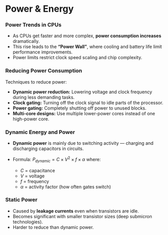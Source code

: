 # Power & Energy

### Power Trends in CPUs

* As CPUs get faster and more complex, **power consumption increases** dramatically.
* This rise leads to the **“Power Wall”**, where cooling and battery life limit performance improvements.
* Power limits restrict clock speed scaling and chip complexity.

### Reducing Power Consumption

Techniques to reduce power:

* **Dynamic power reduction:** Lowering voltage and clock frequency during less demanding tasks.
* **Clock gating:** Turning off the clock signal to idle parts of the processor.
* **Power gating:** Completely shutting off power to unused blocks.
* **Multi-core designs:** Use multiple lower-power cores instead of one high-power core.

### Dynamic Energy and Power

* **Dynamic power** is mainly due to switching activity — charging and discharging capacitors in circuits.
* Formula:
  $P_{dynamic} = C \times V^2 \times f \times \alpha$
  where:

  * $C$ = capacitance
  * $V$ = voltage
  * $f$ = frequency
  * $\alpha$ = activity factor (how often gates switch)

### Static Power

* Caused by **leakage currents** even when transistors are idle.
* Becomes significant with smaller transistor sizes (deep submicron technologies).
* Harder to reduce than dynamic power.
